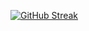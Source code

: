[![GitHub Streak](https://github-readme-streak-stats.herokuapp.com?user=nthnua&theme=vue-dark&hide_border=true&date_format=j%20M%5B%20Y%5D)](https://git.io/streak-stats)
<!---
- 👋 Hi, I’m @nthnua
- 👀 I’m interested in ...
- 🌱 I’m currently learning ...
- 💞️ I’m looking to collaborate on ...
- 📫 How to reach me ...

nthnua/nthnua is a ✨ special ✨ repository because its `README.md` (this file) appears on your GitHub profile.
You can click the Preview link to take a look at your changes.
--->
